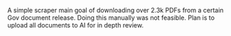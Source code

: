 A simple scraper main goal of downloading over 2.3k PDFs from a certain Gov document release. Doing this manually was not feasible.
Plan is to upload all documents to AI for in depth review.
